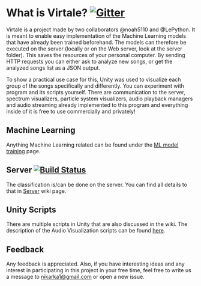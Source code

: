 # What is Virtale? [![Gitter](https://badges.gitter.im/Virtale-Project/VR.svg)](https://gitter.im/Virtale-Project/VR?utm_source=badge&utm_medium=badge&utm_campaign=pr-badge)
Virtale is a project made by two collaborators @noah5110 and @LePython. It is meant to enable easy implementation of the Machine Learning models that have already been trained beforehand. The models can therefore be executed on the server (locally or on the Web server, look at the server folder). This saves the resources of your personal computer. By sending HTTP requests you can either ask to analyze new songs, or get the analyzed songs list as a JSON output.

To show a practical use case for this, Unity was used to visualize each group of the songs specifically and differently. You can experiment with program and its scripts yourself. There are communication to the server, spectrum visualizers, particle system visualizers, audio playback managers and audio streaming already implemented to this program and everything inside of it is free to use commercially and privately! 

## Machine Learning

Anything Machine Learning related can be found under the [ML model training](https://github.com/LePython/VirtaleVR/wiki/ML-model-training) page.

## Server [![Build Status](https://travis-ci.com/noah1510/Virtale-Server.svg?token=2eVNi9H2pzmQyzez9TXo&branch=master)](https://travis-ci.com/noah1510/Virtale-Server)

The classification is/can be done on the server. You can find all details to that in [Server](https://github.com/LePython/VirtaleVR/wiki/Server) wiki page.

## Unity Scripts

There are multiple scripts in Unity that are also discussed in the wiki. The description of the Audio Visualization scripts can be found [here](https://github.com/LePython/Virtale/wiki/Unity-Audio-Visualizations).

## Feedback

Any feedback is appreciated. Also, if you have interesting ideas and any interest in participating in this project in your free time, feel free to write us a message to nikarka1@gmail.com or open a new issue.
